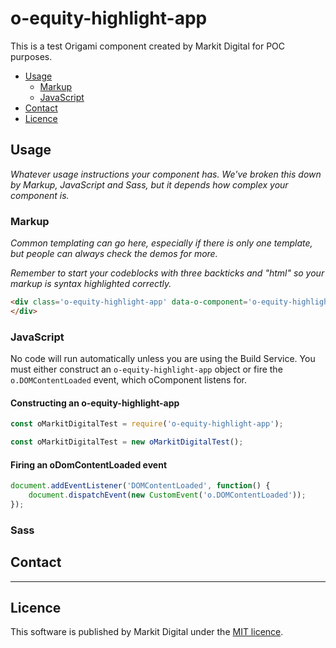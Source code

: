 o-equity-highlight-app
=================

This is a test Origami component created by Markit Digital for POC purposes.

- [Usage](#usage)
	- [Markup](#markup)
	- [JavaScript](#javascript)
- [Contact](#contact)
- [Licence](#licence)

## Usage

_Whatever usage instructions your component has. We've broken this down by Markup, JavaScript and Sass, but it depends how complex your component is._

### Markup

_Common templating can go here, especially if there is only one template, but people can always check the demos for more._

_Remember to start your codeblocks with three backticks and "html" so your markup is syntax highlighted correctly._

```html
<div class='o-equity-highlight-app' data-o-component='o-equity-highlight-app' data-o-equity-highlight-app-symbol='MSFT'>
</div>
```

### JavaScript
No code will run automatically unless you are using the Build Service.
You must either construct an `o-equity-highlight-app` object or fire the `o.DOMContentLoaded` event, which oComponent listens for.

#### Constructing an o-equity-highlight-app

```js
const oMarkitDigitalTest = require('o-equity-highlight-app');

const oMarkitDigitalTest = new oMarkitDigitalTest();
```

#### Firing an oDomContentLoaded event

```js
document.addEventListener('DOMContentLoaded', function() {
	document.dispatchEvent(new CustomEvent('o.DOMContentLoaded'));
});
```

### Sass

## Contact

----

## Licence
This software is published by Markit Digital under the [MIT licence](http://opensource.org/licenses/MIT).